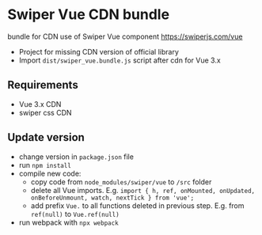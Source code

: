 # Swiper Vue CDN bundle

bundle for CDN use of Swiper Vue component
https://swiperjs.com/vue

* Project for missing CDN version of official library
* Import `dist/swiper_vue.bundle.js` script after cdn for Vue 3.x

## Requirements

* Vue 3.x CDN
* swiper css CDN

## Update version

* change version in `package.json` file
* run `npm install`
* compile new code:
  * copy code from `node_modules/swiper/vue` to `/src` folder
  * delete all Vue imports. E.g. `import { h, ref, onMounted, onUpdated, onBeforeUnmount, watch, nextTick } from 'vue';`
  * add prefix `Vue.` to all functions deleted in previous step. E.g. from `ref(null)` to `Vue.ref(null)`
* run webpack with `npx webpack`
